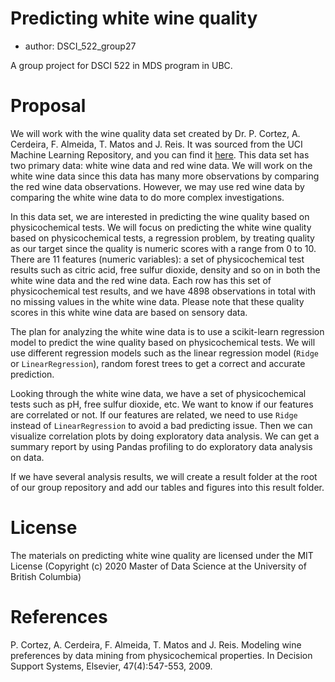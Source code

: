 # Predicting white wine quality

  - author: DSCI_522_group27

A group project for DSCI 522 in MDS program in UBC.

# Proposal 

We will work with the wine quality data set created by Dr. P. Cortez, 
A. Cerdeira, F. Almeida, T. Matos and J. Reis. It was sourced from the UCI Machine Learning Repository, 
and you can find it [here](https://archive.ics.uci.edu/ml/datasets/wine+quality). 
This data set has two primary data: white wine data and red wine data. 
We will work on the white wine data since this data has many more observations by comparing the red wine data observations. 
However, we may use red wine data by comparing the white wine data to do more complex investigations. 

In this data set, we are interested in predicting the wine quality based on physicochemical tests. 
We will focus on predicting the white wine quality based on physicochemical tests,
a regression problem, by treating quality as our target since the quality is numeric scores with a range from 0 to 10.
There are 11 features (numeric variables): a set of physicochemical test results such as citric acid, free sulfur dioxide, 
density and so on in both the white wine data and the red wine data. Each row has this set of physicochemical test results, 
and we have 4898 observations in total with no missing values in the white wine data. 
Please note that these quality scores in this white wine data are based on sensory data.

The plan for analyzing the white wine data is to use a scikit-learn regression model to 
predict the wine quality based on physicochemical tests. We will use different regression models 
such as the linear regression model (`Ridge` or `LinearRegression`), random forest trees to get a correct and accurate prediction. 

Looking through the white wine data, we have a set of physicochemical tests such as pH,
free sulfur dioxide, etc. We want to know if our features are correlated or not. 
If our features are related, we need to use `Ridge` instead of `LinearRegression` to avoid a bad predicting issue. 
Then we can visualize correlation plots by doing exploratory data analysis. 
We can get a summary report by using Pandas profiling to do exploratory data analysis on data. 

If we have several analysis results, we will create a result folder at the root of our group repository 
and add our tables and figures into this result folder.


# License 
The materials on predicting white wine quality are licensed under the MIT License 
(Copyright (c) 2020 Master of Data Science at the University of British Columbia)

# References

P. Cortez, A. Cerdeira, F. Almeida, T. Matos and J. Reis.
Modeling wine preferences by data mining from physicochemical properties. In Decision Support Systems, Elsevier, 47(4):547-553, 2009.